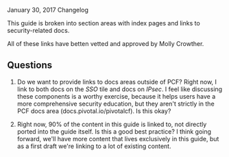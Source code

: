January 30, 2017
Changelog

This guide is broken into section areas with index pages and links to security-related docs.

All of these links have betten vetted and approved by Molly Crowther.

## Questions

1. Do we want to provide links to docs areas outside of PCF? Right now, I link to both docs on the *SSO* tile and docs on *IPsec*. I feel like discussing these components is a worthy exercise, because it helps users have a more comprehensive security education, but they aren't strictly in the PCF docs area (docs.pivotal.io/pivotalcf). Is this okay?

1. Right now, 90% of the content in this guide is linked to, not directly ported into the guide itself. Is this a good best practice? I think going forward, we'll have more content that lives exclusively in this guide, but as a first draft we're linking to a lot of existing content.